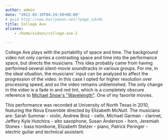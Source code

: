 ```yaml
---
author: admin
date: "2011-03-19T04:29:50+00:00"
# guid http://new.barrymoon.net/?page_id=46
title: College Ave
aliases:
    - /home/videos/college-ave-2

---
```

College Ave plays with the portability of space and time. The background video not only carries a contrasting space and time into the performance space, but directs the musicians. This idea probably came from having performed several silent-movie soundtracks in various groups. For me, in the ideal situation, the musicians' input can be analyzed to affect the progression of the video. In this case I opted for higher resolution over processing speed, and so the video remains unblemished. The only change in the video is a fade in and red tint, which is a completely obscure reference to [Michael Snow's "Wavelength"](http://video.google.com/videoplay?docid=-3009876496807585942#). One of my favorite movies.

This performance was recorded at University of North Texas in 2010, featuring the Nova Ensemble directed by Elizabeth McNutt. The musicians are: Sarah Summar - violin, Andrew Broz - cello, Michael Garman - clarinet, Jeffery Kyle Hutchins - alto saxophone, Susan Anderson - horn, Jeremiah Stones - bass trombone, Elizabeth Stelzer - piano, Patrick Peringer - electric guitar and technical assistant.
